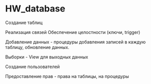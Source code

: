 # HW_database
Создание таблиц 

Реализация связей Обеспечение целостности (ключи, trigger) 

Добавление данных - процедуры добавления записей в каждую таблицу, обновление данных.

Выборки - View для выходных данных

Создание пользователей 

Предоставление прав - права на таблицы, на процедуры
